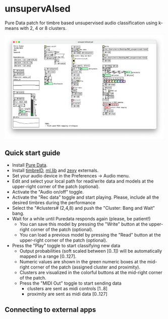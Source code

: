 # unsupervAIsed

Pure Data patch for timbre based unsupervised audio classification using k-means with 2, 4 or 8 clusters.

![unsupervAIsed.png](./unsupervAIsed.png)

## Quick start guide

* Install [Pure Data](https://puredata.info/).
* Install [timbreID](https://github.com/wbrent/timbreIDLib), [ml.lib](https://github.com/irllabs/ml-lib) and [zexy](https://git.iem.at/pd/zexy) externals.
* Set your audio device in the Preferences -> Audio menu.
* Edit and select your local path for read/write data and models at the upper-right corner of the patch (optional).
* Activate the "Audio on/off" toggle.
* Activate the "Rec data" toggle and start playing. Please, include all the desired timbres during the performance
* Select the "#clusters# (2,4,8) and push the "Cluster: Bang and Wait" bang.
* Wait for a while until Puredata responds again (please, be patient!)
  * You can save this model by pressing the "Write" button at the upper-right corner of the patch (optional).
  * You can load a previous model by pressing the "Read" button at the upper-right corner of the patch (optional).
* Press the "Play" toggle to start classifying new data
  * Output probabilities (soft scaled between [0..1]) will be automatically mapped in a range [0..127].
  * Numeric values are shown in the green numeric boxes at the mid-right corner of the patch (assigned cluster and proximity).
  * Clusters are visualized in the colorful buttons at the mid-right corner of the patch.
  * Press the "MIDI Out" toggle to start sending data
    * clusters are sent as midi controls [1..8]
    * proximity are sent as midi data [0..127]
 
 ## Connecting to external apps
 